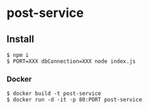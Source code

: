 # post-service

## Install

```
$ npm i
$ PORT=XXX dbConnection=XXX node index.js
```

### Docker

```
$ docker build -t post-service
$ docker run -d -it -p 80:PORT post-service
```
